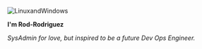 ![LinuxandWindows](https://i.blogs.es/2920f4/azure3/1366_2000.jpg)


**I'm Rod-Rodriguez**

_SysAdmin for love, but inspired to be a future Dev Ops Engineer._

